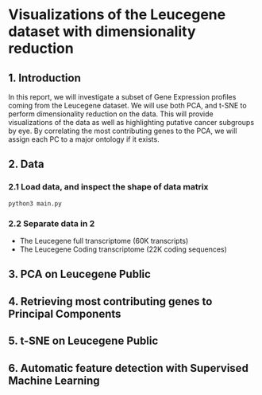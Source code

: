 # Visualizations of the Leucegene dataset with dimensionality reduction

## 1. Introduction
In this report, we will investigate a subset of Gene Expression profiles coming from the Leucegene dataset. We will use both PCA, and t-SNE to perform dimensionality reduction on the data. This will provide visualizations of the data as well as highlighting putative cancer subgroups by eye. By correlating the most contributing genes to the PCA, we will assign each PC to a major ontology if it exists. 

## 2. Data

### 2.1 Load data, and inspect the shape of data matrix

```{python}
python3 main.py
```

### 2.2 Separate data in 2
* The Leucegene full transcriptome (60K transcripts)
* The Leucegene Coding transcriptome (22K coding sequences) 

## 3. PCA on Leucegene Public
## 4. Retrieving most contributing genes to Principal Components
## 5. t-SNE on Leucegene Public
## 6. Automatic feature detection with Supervised Machine Learning 